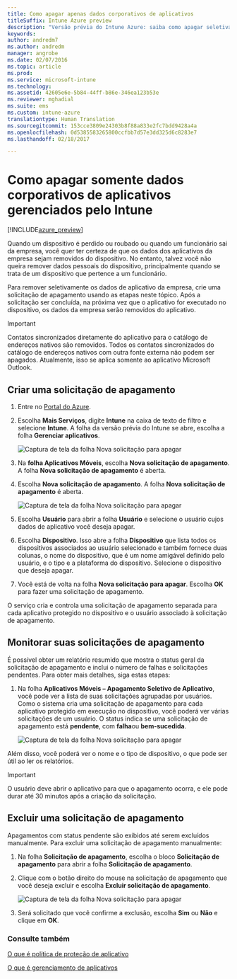 ```yaml
---
title: Como apagar apenas dados corporativos de aplicativos
titleSuffix: Intune Azure preview
description: "Versão prévia do Intune Azure: saiba como apagar seletivamente os aplicativos com o Microsoft Intune."
keywords: 
author: andredm7
ms.author: andredm
manager: angrobe
ms.date: 02/07/2016
ms.topic: article
ms.prod: 
ms.service: microsoft-intune
ms.technology: 
ms.assetid: 42605e6e-5b84-44ff-b86e-346ea123b53e
ms.reviewer: mghadial
ms.suite: ems
ms.custom: intune-azure
translationtype: Human Translation
ms.sourcegitcommit: 153cce3809e24303b8f88a833e2fc7bdd9428a4a
ms.openlocfilehash: 0d5385583265800ccfbb7d57e3dd325d6c8283e7
ms.lasthandoff: 02/18/2017

---
```


# <a name="how-to-wipe-only-corporate-data-from-intune-managed-apps"></a>Como apagar somente dados corporativos de aplicativos gerenciados pelo Intune

[!INCLUDE[azure_preview](../includes/azure_preview.md)]

Quando um dispositivo é perdido ou roubado ou quando um funcionário sai da empresa, você quer ter certeza de que os dados dos aplicativos da empresa sejam removidos do dispositivo. No entanto, talvez você não queira remover dados pessoais do dispositivo, principalmente quando se trata de um dispositivo que pertence a um funcionário.

Para remover seletivamente os dados de aplicativo da empresa, crie uma solicitação de apagamento usando as etapas neste tópico. Após a solicitação ser concluída, na próxima vez que o aplicativo for executado no dispositivo, os dados da empresa serão removidos do aplicativo.

>[!IMPORTANT]
> Contatos sincronizados diretamente do aplicativo para o catálogo de endereços nativos são removidos. Todos os contatos sincronizados do catálogo de endereços nativos com outra fonte externa não podem ser apagados. Atualmente, isso se aplica somente ao aplicativo Microsoft Outlook.

## <a name="create-a-wipe-request"></a>Criar uma solicitação de apagamento

1.  Entre no [Portal do Azure](https://portal.azure.com).

2.  Escolha **Mais Serviços**, digite **Intune** na caixa de texto de filtro e selecione **Intune**. A folha da versão prévia do Intune se abre, escolha a folha **Gerenciar aplicativos**.

    ![Captura de tela da folha Nova solicitação para apagar](../media/intune-azure-preview-blade.png)

3.  Na **folha Aplicativos Móveis**, escolha **Nova solicitação de apagamento**. A folha **Nova solicitação de apagamento** é aberta.

4.  Escolha **Nova solicitação de apagamento**. A folha **Nova solicitação de apagamento** é aberta.

    ![Captura de tela da folha Nova solicitação para apagar](../media/AzurePortal_MAM_NewWipeRequest.png)

5.  Escolha **Usuário** para abrir a folha **Usuário** e selecione o usuário cujos dados de aplicativo você deseja apagar.

6.  Escolha **Dispositivo**. Isso abre a folha **Dispositivo** que lista todos os dispositivos associados ao usuário selecionado e também fornece duas colunas, o nome do dispositivo, que é um nome amigável definido pelo usuário, e o tipo e a plataforma do dispositivo. Selecione o dispositivo que deseja apagar.

7.  Você está de volta na folha **Nova solicitação para apagar**. Escolha **OK** para fazer uma solicitação de apagamento. 

O serviço cria e controla uma solicitação de apagamento separada para cada aplicativo protegido no dispositivo e o usuário associado à solicitação de apagamento.

## <a name="monitor-your-wipe-requests"></a>Monitorar suas solicitações de apagamento

É possível obter um relatório resumido que mostra o status geral da solicitação de apagamento e inclui o número de falhas e solicitações pendentes. Para obter mais detalhes, siga estas etapas:

1.  Na folha **Aplicativos Móveis – Apagamento Seletivo de Aplicativo**, você pode ver a lista de suas solicitações agrupadas por usuários. Como o sistema cria uma solicitação de apagamento para cada aplicativo protegido em execução no dispositivo, você poderá ver várias solicitações de um usuário. O status indica se uma solicitação de apagamento está **pendente**, com **falha**ou **bem-sucedida**.

    ![Captura de tela da folha Nova solicitação para apagar](../media/wipe-request-status-1.png)

Além disso, você poderá ver o nome e o tipo de dispositivo, o que pode ser útil ao ler os relatórios.

>[!IMPORTANT]
> O usuário deve abrir o aplicativo para que o apagamento ocorra, e ele pode durar até 30 minutos após a criação da solicitação.

## <a name="delete-a-wipe-request"></a>Excluir uma solicitação de apagamento

Apagamentos com status pendente são exibidos até serem excluídos manualmente.  Para excluir uma solicitação de apagamento manualmente:

1.  Na folha **Solicitação de apagamento**, escolha o bloco **Solicitação de apagamento** para abrir a folha **Solicitação de apagamento**.

2.  Clique com o botão direito do mouse na solicitação de apagamento que você deseja excluir e escolha **Excluir solicitação de apagamento**.

    ![Captura de tela da folha Nova solicitação para apagar](../media/delete-wipe-request.png)

3.  Será solicitado que você confirme a exclusão, escolha **Sim** ou **Não** e clique em **OK**.

### <a name="see-also"></a>Consulte também
[O que é política de proteção de aplicativo](what-is-app-protection-policy.md)

[O que é gerenciamento de aplicativos](what-is-app-management.md)
